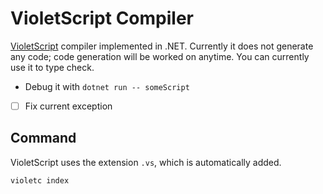 # VioletScript Compiler

[VioletScript](https://violetscript.github.io) compiler implemented in .NET. Currently it does not generate any code; code generation will be worked on anytime. You can currently use it to type check.

- Debug it with `dotnet run -- someScript`
- [ ] Fix current exception

## Command

VioletScript uses the extension `.vs`, which is automatically added.

```
violetc index
```